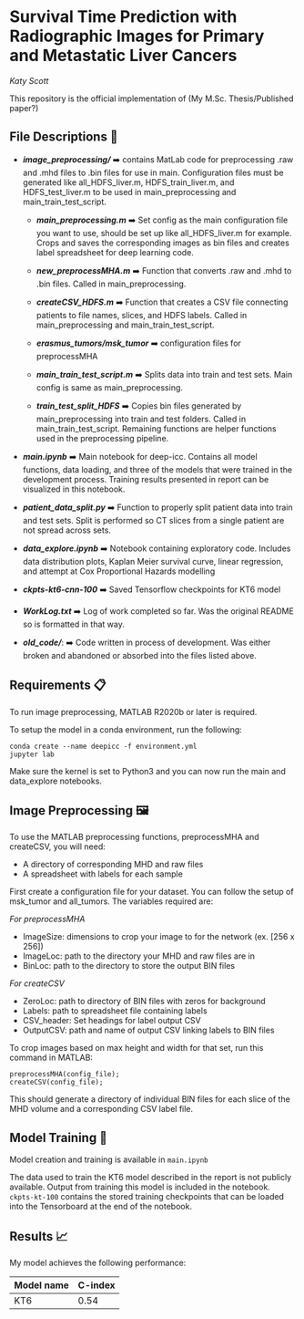 

# Survival Time Prediction with Radiographic Images for Primary and Metastatic Liver Cancers

*Katy Scott* 

This repository is the official implementation of (My M.Sc. Thesis/Published paper?)


## File Descriptions :open_file_folder:
* ***image_preprocessing/*** :arrow_right: contains MatLab code for preprocessing .raw and .mhd files to .bin files for use in main. Configuration files must be generated like all_HDFS_liver.m, HDFS_train_liver.m, and HDFS_test_liver.m to be used in main_preprocessing and main_train_test_script.
  * ***main_preprocessing.m*** :arrow_right: Set config as the main configuration file you want to use, should be set up like all_HDFS_liver.m for example. Crops and saves the corresponding images as bin files and creates label spreadsheet for deep learning code.
  * ***new_preprocessMHA.m*** :arrow_right: Function that converts .raw and .mhd to .bin files. Called in main_preprocessing.
  * ***createCSV_HDFS.m*** :arrow_right: Function that creates a CSV file connecting patients to file names, slices, and HDFS labels. Called in main_preprocessing and main_train_test_script.
  * ***erasmus_tumors/msk_tumor*** :arrow_right: configuration files for preprocessMHA
  
  * ***main_train_test_script.m*** :arrow_right: Splits data into train and test sets. Main config is same as main_preprocessing. 
  * ***train_test_split_HDFS*** :arrow_right: Copies bin files generated by main_preprocessing into train and test folders. Called in main_train_test_script.
Remaining functions are helper functions used in the preprocessing pipeline.

* ***main.ipynb*** :arrow_right: Main notebook for deep-icc. Contains all model functions, data loading, and three of the models that were trained in the development process. Training results presented in report can be visualized in this notebook.

* ***patient_data_split.py*** :arrow_right: Function to properly split patient data into train and test sets. Split is performed so CT slices from a single patient are not spread across sets.

* ***data_explore.ipynb*** :arrow_right: Notebook containing exploratory code. Includes data distribution plots, Kaplan Meier survival curve, linear regression, and attempt at Cox Proportional Hazards modelling

* ***ckpts-kt6-cnn-100*** :arrow_right: Saved Tensorflow checkpoints for KT6 model

* ***WorkLog.txt*** :arrow_right: Log of work completed so far. Was the original README so is formatted in that way.

* ***old_code/***: :arrow_right: Code written in process of development. Was either broken and abandoned or absorbed into the files listed above.


## Requirements 📋
To run image preprocessing, MATLAB R2020b or later is required.

To setup the model in a conda environment, run the following:

```setup
conda create --name deepicc -f environment.yml
jupyter lab
```
Make sure the kernel is set to Python3 and you can now run the main and data_explore notebooks.

## Image Preprocessing 🖼️

To use the MATLAB preprocessing functions, preprocessMHA and createCSV, you will need:
* A directory of corresponding MHD and raw files
* A spreadsheet with labels for each sample

First create a configuration file for your dataset. You can follow the setup of msk_tumor and all_tumors. The variables required are:

*For preprocessMHA*
* ImageSize: dimensions to crop your image to for the network (ex. \[256 x 256]) 
* ImageLoc: path to the directory your MHD and raw files are in
* BinLoc: path to the directory to store the output BIN files

*For createCSV*
* ZeroLoc: path to directory of BIN files with zeros for background
* Labels: path to spreadsheet file containing labels 
* CSV_header: Set headings for label output CSV
* OutputCSV: path and name of output CSV linking labels to BIN files

To crop images based on max height and width for that set, run this command in MATLAB:
``` 
preprocessMHA(config_file);
createCSV(config_file); 
```
This should generate a directory of individual BIN files for each slice of the MHD volume and a corresponding CSV label file.

## Model Training 🏃

Model creation and training is available in `main.ipynb`

The data used to train the KT6 model described in the report is not publicly available. 
Output from training this model is included in the notebook. `ckpts-kt-100` contains the stored training checkpoints that can be loaded into the Tensorboard at the end of the notebook.


## Results 📈

My model achieves the following performance:

|     Model name     |    C-index   |
| ------------------ | ------------ | 
|       KT6          |     0.54     |




